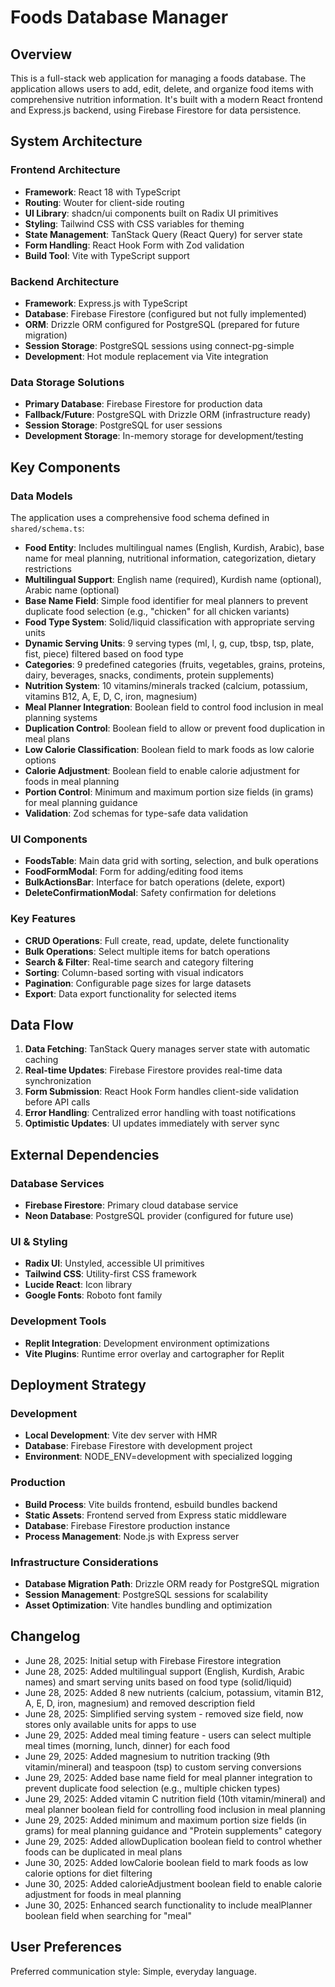 # Foods Database Manager

## Overview

This is a full-stack web application for managing a foods database. The application allows users to add, edit, delete, and organize food items with comprehensive nutrition information. It's built with a modern React frontend and Express.js backend, using Firebase Firestore for data persistence.

## System Architecture

### Frontend Architecture
- **Framework**: React 18 with TypeScript
- **Routing**: Wouter for client-side routing
- **UI Library**: shadcn/ui components built on Radix UI primitives
- **Styling**: Tailwind CSS with CSS variables for theming
- **State Management**: TanStack Query (React Query) for server state
- **Form Handling**: React Hook Form with Zod validation
- **Build Tool**: Vite with TypeScript support

### Backend Architecture
- **Framework**: Express.js with TypeScript
- **Database**: Firebase Firestore (configured but not fully implemented)
- **ORM**: Drizzle ORM configured for PostgreSQL (prepared for future migration)
- **Session Storage**: PostgreSQL sessions using connect-pg-simple
- **Development**: Hot module replacement via Vite integration

### Data Storage Solutions
- **Primary Database**: Firebase Firestore for production data
- **Fallback/Future**: PostgreSQL with Drizzle ORM (infrastructure ready)
- **Session Storage**: PostgreSQL for user sessions
- **Development Storage**: In-memory storage for development/testing

## Key Components

### Data Models
The application uses a comprehensive food schema defined in `shared/schema.ts`:
- **Food Entity**: Includes multilingual names (English, Kurdish, Arabic), base name for meal planning, nutritional information, categorization, dietary restrictions
- **Multilingual Support**: English name (required), Kurdish name (optional), Arabic name (optional)
- **Base Name Field**: Simple food identifier for meal planners to prevent duplicate food selection (e.g., "chicken" for all chicken variants)
- **Food Type System**: Solid/liquid classification with appropriate serving units
- **Dynamic Serving Units**: 9 serving types (ml, l, g, cup, tbsp, tsp, plate, fist, piece) filtered based on food type
- **Categories**: 9 predefined categories (fruits, vegetables, grains, proteins, dairy, beverages, snacks, condiments, protein supplements)
- **Nutrition System**: 10 vitamins/minerals tracked (calcium, potassium, vitamins B12, A, E, D, C, iron, magnesium)
- **Meal Planner Integration**: Boolean field to control food inclusion in meal planning systems
- **Duplication Control**: Boolean field to allow or prevent food duplication in meal plans
- **Low Calorie Classification**: Boolean field to mark foods as low calorie options
- **Calorie Adjustment**: Boolean field to enable calorie adjustment for foods in meal planning
- **Portion Control**: Minimum and maximum portion size fields (in grams) for meal planning guidance
- **Validation**: Zod schemas for type-safe data validation

### UI Components
- **FoodsTable**: Main data grid with sorting, selection, and bulk operations
- **FoodFormModal**: Form for adding/editing food items
- **BulkActionsBar**: Interface for batch operations (delete, export)
- **DeleteConfirmationModal**: Safety confirmation for deletions

### Key Features
- **CRUD Operations**: Full create, read, update, delete functionality
- **Bulk Operations**: Select multiple items for batch operations
- **Search & Filter**: Real-time search and category filtering
- **Sorting**: Column-based sorting with visual indicators
- **Pagination**: Configurable page sizes for large datasets
- **Export**: Data export functionality for selected items

## Data Flow

1. **Data Fetching**: TanStack Query manages server state with automatic caching
2. **Real-time Updates**: Firebase Firestore provides real-time data synchronization
3. **Form Submission**: React Hook Form handles client-side validation before API calls
4. **Error Handling**: Centralized error handling with toast notifications
5. **Optimistic Updates**: UI updates immediately with server sync

## External Dependencies

### Database Services
- **Firebase Firestore**: Primary cloud database service
- **Neon Database**: PostgreSQL provider (configured for future use)

### UI & Styling
- **Radix UI**: Unstyled, accessible UI primitives
- **Tailwind CSS**: Utility-first CSS framework
- **Lucide React**: Icon library
- **Google Fonts**: Roboto font family

### Development Tools
- **Replit Integration**: Development environment optimizations
- **Vite Plugins**: Runtime error overlay and cartographer for Replit

## Deployment Strategy

### Development
- **Local Development**: Vite dev server with HMR
- **Database**: Firebase Firestore with development project
- **Environment**: NODE_ENV=development with specialized logging

### Production
- **Build Process**: Vite builds frontend, esbuild bundles backend
- **Static Assets**: Frontend served from Express static middleware
- **Database**: Firebase Firestore production instance
- **Process Management**: Node.js with Express server

### Infrastructure Considerations
- **Database Migration Path**: Drizzle ORM ready for PostgreSQL migration
- **Session Management**: PostgreSQL sessions for scalability
- **Asset Optimization**: Vite handles bundling and optimization

## Changelog
- June 28, 2025: Initial setup with Firebase Firestore integration
- June 28, 2025: Added multilingual support (English, Kurdish, Arabic names) and smart serving units based on food type (solid/liquid)
- June 28, 2025: Added 8 new nutrients (calcium, potassium, vitamin B12, A, E, D, iron, magnesium) and removed description field
- June 28, 2025: Simplified serving system - removed size field, now stores only available units for apps to use
- June 29, 2025: Added meal timing feature - users can select multiple meal times (morning, lunch, dinner) for each food
- June 29, 2025: Added magnesium to nutrition tracking (9th vitamin/mineral) and teaspoon (tsp) to custom serving conversions
- June 29, 2025: Added base name field for meal planner integration to prevent duplicate food selection (e.g., multiple chicken types)
- June 29, 2025: Added vitamin C nutrition field (10th vitamin/mineral) and meal planner boolean field for controlling food inclusion in meal planning
- June 29, 2025: Added minimum and maximum portion size fields (in grams) for meal planning guidance and "Protein supplements" category
- June 29, 2025: Added allowDuplication boolean field to control whether foods can be duplicated in meal plans
- June 30, 2025: Added lowCalorie boolean field to mark foods as low calorie options for diet filtering
- June 30, 2025: Added calorieAdjustment boolean field to enable calorie adjustment for foods in meal planning
- June 30, 2025: Enhanced search functionality to include mealPlanner boolean field when searching for "meal"

## User Preferences

Preferred communication style: Simple, everyday language.